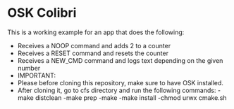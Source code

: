 # OSK Colibri

This is a working example for an app that does the following:
- Receives a NOOP command and adds 2 to a counter 
- Receives a RESET command and resets the counter
- Receives a NEW_CMD command and logs text depending on the given number
- IMPORTANT:
- Please before cloning this repository, make sure to have OSK installed. 
- After cloning it, go to cfs directory and run the following commands:
-make distclean
-make prep
-make
-make install
-chmod urwx cmake.sh
